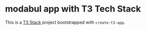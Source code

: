 # modabul app with T3 Tech Stack

This is a [T3 Stack](https://create.t3.gg/) project bootstrapped with `create-t3-app`.
